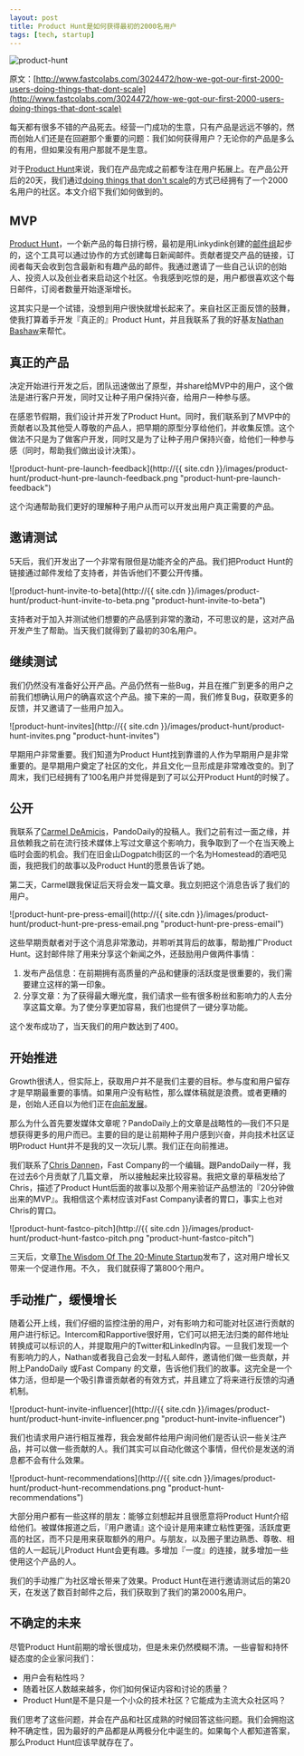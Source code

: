 ```yaml
---
layout: post
title: Product Hunt是如何获得最初的2000名用户
tags: [tech, startup]
---
```


![product-hunt](/images/product-hunt/product-hunt-logo.jpg "product-hunt")

原文：[http://www.fastcolabs.com/3024472/how-we-got-our-first-2000-users-doing-things-that-dont-scale](http://www.fastcolabs.com/3024472/how-we-got-our-first-2000-users-doing-things-that-dont-scale)

每天都有很多不错的产品死去。经营一门成功的生意，只有产品是远远不够的，然而创始人们还是在回避那个重要的问题：我们如何获得用户？无论你的产品是多么的有用，但如果没有用户那就不是生意。

对于[Product Hunt](http://www.producthunt.com/)来说，我们在产品完成之前都专注在用户拓展上。在产品公开后的20天，我们通过[doing things that don't scale](http://paulgraham.com/ds.html)的方式已经拥有了一个2000名用户的社区。本文介绍下我们如何做到的。

## MVP

[Product Hunt](http://www.producthunt.com/)，一个新产品的每日排行榜，最初是用Linkydink创建的[邮件组](http://www.fastcolabs.com/3023152/open-company/the-wisdom-of-the-20-minute-startup)起步的，这个工具可以通过协作的方式创建每日新闻邮件。贡献者提交产品的链接，订阅者每天会收到包含最新和有趣产品的邮件。我通过邀请了一些自己认识的创始人、投资人以及创业者来启动这个社区。令我感到吃惊的是，用户都很喜欢这个每日邮件，订阅者数量开始逐渐增长。

这其实只是一个试错，没想到用户很快就增长起来了。来自社区正面反馈的鼓舞，使我打算着手开发『真正的』Product Hunt，并且我联系了我的好基友[Nathan Bashaw](https://twitter.com/nbashaw)来帮忙。

## 真正的产品

决定开始进行开发之后，团队迅速做出了原型，并share给MVP中的用户，这个做法是进行客户开发，同时又让种子用户保持兴奋，给用户一种参与感。

在感恩节假期，我们设计并开发了Product Hunt。同时，我们联系到了MVP中的贡献者以及其他受人尊敬的产品人，把早期的原型分享给他们，并收集反馈。这个做法不只是为了做客户开发，同时又是为了让种子用户保持兴奋，给他们一种参与感（同时，帮助我们做出设计决策）。

![product-hunt-pre-launch-feedback](http://{{ site.cdn }}/images/product-hunt/product-hunt-pre-launch-feedback.png "product-hunt-pre-launch-feedback")

这个沟通帮助我们更好的理解种子用户从而可以开发出用户真正需要的产品。

## 邀请测试

5天后，我们开发出了一个非常有限但是功能齐全的产品。我们把Product Hunt的链接通过邮件发给了支持者，并告诉他们不要公开传播。

![product-hunt-invite-to-beta](http://{{ site.cdn }}/images/product-hunt/product-hunt-invite-to-beta.png "product-hunt-invite-to-beta")

支持者对于加入并测试他们想要的产品感到非常的激动，不可思议的是，这对产品开发产生了帮助。当天我们就得到了最初的30名用户。

## 继续测试

我们仍然没有准备好公开产品。产品仍然有一些Bug，并且在推广到更多的用户之前我们想确认用户的确喜欢这个产品。接下来的一周，我们修复Bug，获取更多的反馈，并又邀请了一些用户加入。

![product-hunt-invites](http://{{ site.cdn }}/images/product-hunt/product-hunt-invites.png "product-hunt-invites")

早期用户非常重要。我们知道为Product Hunt找到靠谱的人作为早期用户是非常重要的。是早期用户奠定了社区的文化，并且文化一旦形成是非常难改变的。到了周末，我们已经拥有了100名用户并觉得是到了可以公开Product Hunt的时候了。

## 公开

我联系了[Carmel DeAmicis](http://pando.com/author/carmeldee/)，PandoDaily的投稿人。我们之前有过一面之缘，并且依赖我之前在流行技术媒体上写过文章这个影响力，我争取到了一个在当天晚上临时会面的机会。我们在旧金山Dogpatch街区的一个名为Homestead的酒吧见面，我把我们的故事以及Product Hunt的愿景告诉了她。

第二天，Carmel跟我保证后天将会发一篇文章。我立刻把这个消息告诉了我们的用户。

![product-hunt-pre-press-email](http://{{ site.cdn }}/images/product-hunt/product-hunt-pre-press-email.png "product-hunt-pre-press-email")

这些早期贡献者对于这个消息非常激动，并聆听其背后的故事，帮助推广Product Hunt。这封邮件除了用来分享这个新闻之外，还鼓励用户做两件事情：

1. 发布产品信息：在前期拥有高质量的产品和健康的活跃度是很重要的，我们需要建立这样的第一印象。
2. 分享文章：为了获得最大曝光度，我们请求一些有很多粉丝和影响力的人去分享这篇文章。为了使分享更加容易，我们也提供了一键分享功能。

这个发布成功了，当天我们的用户数达到了400。

## 开始推进

Growth很诱人，但实际上，获取用户并不是我们主要的目标。参与度和用户留存才是早期最重要的事情。如果用户没有粘性，那么媒体稿就是浪费。或者更糟的是，创始人还自以为他们正在[向前发展](http://ryanhoover.me/post/66092903567/do-shitty-work)。

那么为什么首先要发媒体文章呢？PandoDaily上的文章是战略性的—我们不只是想获得更多的用户而已。主要的目的是让前期种子用户感到兴奋，并向技术社区证明Product Hunt并不是我的又一次玩儿票。我们正在向前推进。

我们联系了[Chris Dannen](http://www.fastcolabs.com/user/chris-dannen)，Fast Company的一个编辑。跟PandoDaily一样，我在过去6个月贡献了几篇文章，
所以接触起来比较容易。我把文章的草稿发给了Chris，描述了Product Hunt后面的故事以及那个用来验证产品想法的『20分钟做出来的MVP』。我相信这个素材应该对Fast Company读者的胃口，事实上也对Chris的胃口。

![product-hunt-fastco-pitch](http://{{ site.cdn }}/images/product-hunt/product-hunt-fastco-pitch.png "product-hunt-fastco-pitch")

三天后，文章[The Wisdom Of The 20-Minute Startup](http://www.fastcolabs.com/3023152/open-company/the-wisdom-of-the-20-minute-startup)发布了，这对用户增长又带来一个促进作用。不久，
我们就获得了第800个用户。

## 手动推广，缓慢增长

随着公开上线，我们仔细的监控注册的用户，对有影响力和可能对社区进行贡献的用户进行标记。Intercom和Rapportive很好用，它们可以把无法归类的邮件地址转换成可以标识的人，并提取用户的Twitter和LinkedIn内容。一旦我们发现一个有影响力的人，Nathan或者我自己会发一封私人邮件，邀请他们做一些贡献，并附上PandoDaily 或Fast Company 的文章，告诉他们我们的故事。这完全是一个体力活，但却是一个吸引靠谱贡献者的有效方式，并且建立了将来进行反馈的沟通机制。

![product-hunt-invite-influencer](http://{{ site.cdn }}/images/product-hunt/product-hunt-invite-influencer.png "product-hunt-invite-influencer")

我们也请求用户进行相互推荐，我会发邮件给用户询问他们是否认识一些关注产品，并可以做一些贡献的人。我们其实可以自动化做这个事情，但代价是发送的消息都不会有什么效果。

![product-hunt-recommendations](http://{{ site.cdn }}/images/product-hunt/product-hunt-recommendations.png "product-hunt-recommendations")

大部分用户都有一些这样的朋友：能够立刻想起并且很愿意将Product Hunt介绍给他们。被媒体报道之后，『用户邀请』这个设计是用来建立粘性更强，活跃度更高的社区，而不只是用来获取额外的用户。与朋友，以及圈子里边熟悉、尊敬、相信的人一起玩儿Product Hunt会更有趣。多增加『一度』的连接，就多增加一些使用这个产品的人。

我们的手动推广为社区增长带来了效果。Product Hunt在进行邀请测试后的第20天，在发送了数百封邮件之后，我们获取到了我们的第2000名用户。

## 不确定的未来

尽管Product Hunt前期的增长很成功，但是未来仍然模糊不清。一些睿智和持怀疑态度的企业家问我们：

* 用户会有粘性吗？
* 随着社区人数越来越多，你们如何保证内容和讨论的质量？
* Product Hunt是不是只是一个小众的技术社区？它能成为主流大众社区吗？

我们思考了这些问题，并会在产品和社区成熟的时候回答这些问题。我们会拥抱这种不确定性，因为最好的产品都是从两极分化中诞生的。如果每个人都知道答案，那么Product Hunt应该早就存在了。
